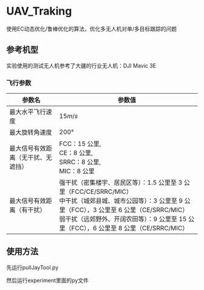 # UAV_Traking
使用EC动态优化/鲁棒优化的算法，优化多无人机对单/多目标跟踪的问题
## 参考机型
实验使用的测试无人机参考了大疆的行业无人机：DJI Mavic 3E
### 飞行参数
| 参数名               | 参数值                                                                                                                                                                 |  
|-------------------|---------------------------------------------------------------------------------------------------------------------------------------------------------------------|
| 最大水平飞行速度          | $15m/s$                                                                                                                                                             |
| 最大旋转角速度           | $200°$                                                                                                                                                              |
| 最大信号有效距离（无干扰、无遮挡） | FCC：15 公里,<br>CE：8 公里,<br>SRRC：8 公里,<br>MIC：8 公里                                                                                                                    
| 最大信号有效距离（有干扰）     | 强干扰（密集楼宇、居民区等）：1.5 公里至 3 公里（FCC/CE/SRRC/MIC）<br>中干扰（城郊县城、城市公园等）：3 公里至 9 公里（FCC），3 公里至 6 公里（CE/SRRC/MIC）<br>弱干扰（远郊野外、开阔农田等）：9 公里至 15 公里（FCC），6 公里至 8 公里（CE/SRRC/MIC） 
## 使用方法
先运行pullJayTool.py

然后运行experiment里面的py文件